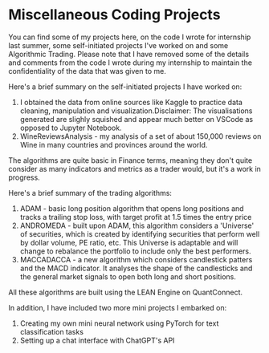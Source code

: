 
# Miscellaneous Coding Projects #

You can find some of my projects here, on the code I wrote for internship last summer, some self-initiated projects I've worked on and some Algorithmic Trading. Please note that I have removed some of the details and comments from the code I wrote during my internship to maintain the confidentiality of the data that was given to me. 

Here's a brief summary on the self-initiated projects I have worked on: 
1. I obtained the data from online sources like Kaggle to practice data cleaning, manipulation and visualization.Disclaimer: The visualisations generated are slighly squished and appear much better on VSCode as opposed to Jupyter Notebook. 
2. WineReviewsAnalysis - my analysis of a set of about 150,000 reviews on Wine in many countries and provinces around the world. 

The algorithms are quite basic in Finance terms, meaning they don't quite consider as many indicators and metrics as a trader would, but it's a work in progress. 

Here's a brief summary of the trading algorithms: 
1. ADAM - basic long position algorithm that opens long positions and tracks a trailing stop loss, with target profit at 1.5 times the entry price
2. ANDROMEDA - built upon ADAM, this algorithm considers a 'Universe' of securities, which is created by identifying securities that perform well by dollar volume, PE ratio, etc. This Universe is adaptable and will change to rebalance the portfolio to include only the best performers.
3. MACCADACCA - a new algorithm which considers candlestick patters and the MACD indicator. It analyses the shape of the candlesticks and the general market signals to open both long and short positions.

All these algorithms are built using the LEAN Engine on QuantConnect. 

In addition, I have included two more mini projects I embarked on: 
1. Creating my own mini neural network using PyTorch for text classification tasks
2. Setting up a chat interface with ChatGPT's API


